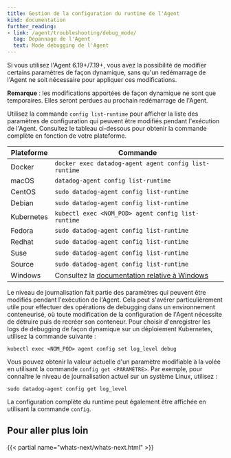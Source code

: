 ```yaml
---
title: Gestion de la configuration du runtime de l'Agent
kind: documentation
further_reading:
- link: /agent/troubleshooting/debug_mode/
  tag: Dépannage de l'Agent
  text: Mode debugging de l'Agent
---
```


Si vous utilisez l'Agent 6.19+/7.19+, vous avez la possibilité de modifier certains paramètres de façon dynamique, sans qu'un redémarrage de l'Agent ne soit nécessaire pour appliquer ces modifications.

**Remarque** : les modifications apportées de façon dynamique ne sont que temporaires. Elles seront perdues au prochain redémarrage de l'Agent.

Utilisez la commande `config list-runtime` pour afficher la liste des paramètres de configuration qui peuvent être modifiés pendant l'exécution de l'Agent. Consultez le tableau ci-dessous pour obtenir la commande complète en fonction de votre plateforme.

| Plateforme   | Commande                                                |
|------------|--------------------------------------------------------|
| Docker     | `docker exec datadog-agent agent config list-runtime`  |
| macOS      | `datadog-agent config list-runtime`                    |
| CentOS     | `sudo datadog-agent config list-runtime`               |
| Debian     | `sudo datadog-agent config list-runtime`               |
| Kubernetes | `kubectl exec <NOM_POD> agent config list-runtime`    |
| Fedora     | `sudo datadog-agent config list-runtime`               |
| Redhat     | `sudo datadog-agent config list-runtime`               |
| Suse       | `sudo datadog-agent config list-runtime`               |
| Source     | `sudo datadog-agent config list-runtime`               |
| Windows    | Consultez la [documentation relative à Windows][1]       |

Le niveau de journalisation fait partie des paramètres qui peuvent être modifiés pendant l'exécution de l'Agent. Cela peut s'avérer particulièrement utile pour effectuer des opérations de debugging dans un environnement conteneurisé, où toute modification de la configuration de l'Agent nécessite de détruire puis de recréer son conteneur. Pour choisir d'enregistrer les logs de debugging de façon dynamique sur un déploiement Kubernetes, utilisez la commande suivante :

```text
kubectl exec <NOM_POD> agent config set log_level debug
```

Vous pouvez obtenir la valeur actuelle d'un paramètre modifiable à la volée en utilisant la commande `config get <PARAMÈTRE>`. Par exemple, pour connaître le niveau de journalisation actuel sur un système Linux, utilisez :

```text
sudo datadog-agent config get log_level
```

La configuration complète du runtime peut également être affichée en utilisant la commande `config`.


## Pour aller plus loin

{{< partial name="whats-next/whats-next.html" >}}

[1]: /agent/basic_agent_usage/windows/#agent-v6
